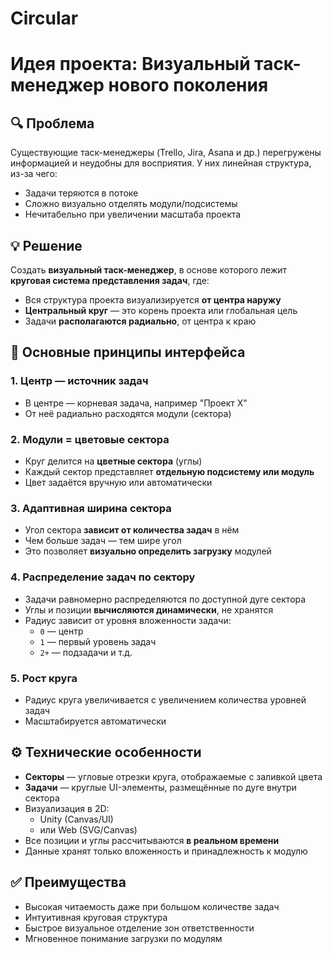 # Circular

# Идея проекта: Визуальный таск-менеджер нового поколения

## 🔍 Проблема

Существующие таск-менеджеры (Trello, Jira, Asana и др.) перегружены информацией и неудобны для восприятия. У них линейная структура, из-за чего:

- Задачи теряются в потоке
- Сложно визуально отделять модули/подсистемы
- Нечитабельно при увеличении масштаба проекта

## 💡 Решение

Создать **визуальный таск-менеджер**, в основе которого лежит **круговая система представления задач**, где:

- Вся структура проекта визуализируется **от центра наружу**
- **Центральный круг** — это корень проекта или глобальная цель
- Задачи **располагаются радиально**, от центра к краю

## 🔄 Основные принципы интерфейса

### 1. Центр — источник задач

- В центре — корневая задача, например "Проект X"
- От неё радиально расходятся модули (сектора)

### 2. Модули = цветовые сектора

- Круг делится на **цветные сектора** (углы)
- Каждый сектор представляет **отдельную подсистему или модуль**
- Цвет задаётся вручную или автоматически

### 3. Адаптивная ширина сектора

- Угол сектора **зависит от количества задач** в нём
- Чем больше задач — тем шире угол
- Это позволяет **визуально определить загрузку** модулей

### 4. Распределение задач по сектору

- Задачи равномерно распределяются по доступной дуге сектора
- Углы и позиции **вычисляются динамически**, не хранятся
- Радиус зависит от уровня вложенности задачи:
  - `0` — центр
  - `1` — первый уровень задач
  - `2+` — подзадачи и т.д.

### 5. Рост круга

- Радиус круга увеличивается с увеличением количества уровней задач
- Масштабируется автоматически

## ⚙️ Технические особенности

- **Секторы** — угловые отрезки круга, отображаемые с заливкой цвета
- **Задачи** — круглые UI-элементы, размещённые по дуге внутри сектора
- Визуализация в 2D:
  - Unity (Canvas/UI)
  - или Web (SVG/Canvas)
- Все позиции и углы рассчитываются **в реальном времени**
- Данные хранят только вложенность и принадлежность к модулю

## ✅ Преимущества

- Высокая читаемость даже при большом количестве задач
- Интуитивная круговая структура
- Быстрое визуальное отделение зон ответственности
- Мгновенное понимание загрузки по модулям

